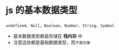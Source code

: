# js 的基本数据类型

`undefined`、`Null`、`Boolean`、`Number`、`String`、`Symbol`

- 基本数据类型都是存储在 **栈内存** 中
- 注意这些都是基础数据类型，而`不是对象`
